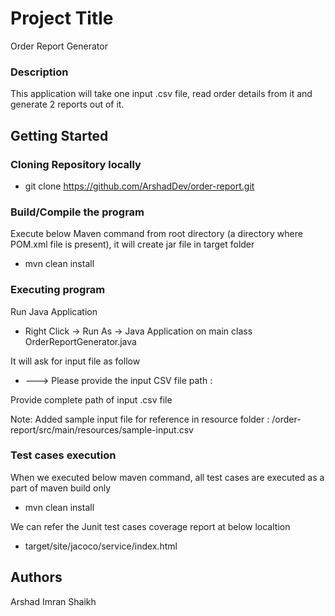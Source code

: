 # Project Title

Order Report Generator

### Description

This application will take one input .csv file, read order details from it and generate 2 reports out of it.


## Getting Started

### Cloning Repository locally

* git clone https://github.com/ArshadDev/order-report.git


### Build/Compile the program

Execute below Maven command from root directory (a directory where POM.xml file is present), it will create jar file in target folder
* mvn clean install


### Executing program

Run Java Application 
* Right Click -> Run As -> Java Application on main class OrderReportGenerator.java

It will ask for input file as follow
* ---> Please provide the input CSV file path : 

Provide complete path of input .csv file 

Note: Added sample input file for reference in resource folder : 
/order-report/src/main/resources/sample-input.csv

### Test cases execution
When we executed below maven command, all test cases are executed as a part of maven build only
* mvn clean install

We can refer the Junit test cases coverage report at below localtion
* target/site/jacoco/service/index.html

## Authors

Arshad Imran Shaikh
